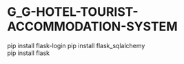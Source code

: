 # G_G-HOTEL-TOURIST-ACCOMMODATION-SYSTEM
pip install flask-login
pip install flask_sqlalchemy  
pip install flask   
